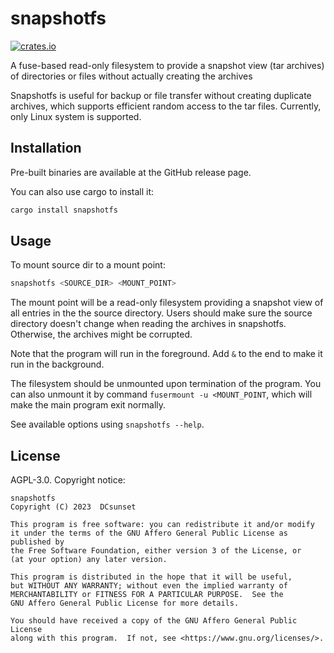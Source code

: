 # snapshotfs

[![crates.io](https://badgen.net/crates/v/snapshotfs)](https://crates.io/crates/snapshotfs)

A fuse-based read-only filesystem to provide a snapshot view (tar archives) of directories or files without actually creating the archives

Snapshotfs is useful for backup or file transfer without creating duplicate archives,
which supports efficient random access to the tar files.
Currently, only Linux system is supported.

## Installation

Pre-built binaries are available at the GitHub release page.

You can also use cargo to install it:

```sh
cargo install snapshotfs
```

## Usage

To mount source dir to a mount point:

```sh
snapshotfs <SOURCE_DIR> <MOUNT_POINT>
```

The mount point will be a read-only filesystem providing a snapshot view of all entries in the the source directory.
Users should make sure the source directory doesn't change when reading the archives in snapshotfs.
Otherwise, the archives might be corrupted.

Note that the program will run in the foreground.
Add `&` to the end to make it run in the background.

The filesystem should be unmounted upon termination of the program.
You can also unmount it by command `fusermount -u <MOUNT_POINT`, which will make the main program exit normally.

See available options using `snapshotfs --help`.


## License

AGPL-3.0. Copyright notice:

```
snapshotfs
Copyright (C) 2023  DCsunset

This program is free software: you can redistribute it and/or modify
it under the terms of the GNU Affero General Public License as published by
the Free Software Foundation, either version 3 of the License, or
(at your option) any later version.

This program is distributed in the hope that it will be useful,
but WITHOUT ANY WARRANTY; without even the implied warranty of
MERCHANTABILITY or FITNESS FOR A PARTICULAR PURPOSE.  See the
GNU Affero General Public License for more details.

You should have received a copy of the GNU Affero General Public License
along with this program.  If not, see <https://www.gnu.org/licenses/>.
```
